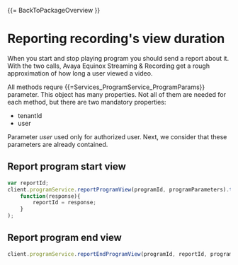 {{= BackToPackageOverview }}

# Reporting recording's view duration

When you start and stop playing program you should send a report about it. With the two calls, Avaya Equinox Streaming & Recording get a rough approximation of how long a user viewed a video.

All methods requre {{=Services_ProgramService_ProgramParams}} parameter. This object has many properties. Not all of them are needed for each method, but there are two mandatory properties:

* tenantId
* user

Parameter *user* used only for authorized user. Next, we consider that these parameters are already contained.

## Report program start view

```javascript
var reportId;
client.programService.reportProgramView(programId, programParameters).then(
    function(response){
        reportId = response;
    }
);
```

## Report program end view

```javascript
client.programService.reportEndProgramView(programId, reportId, programParameters)
```